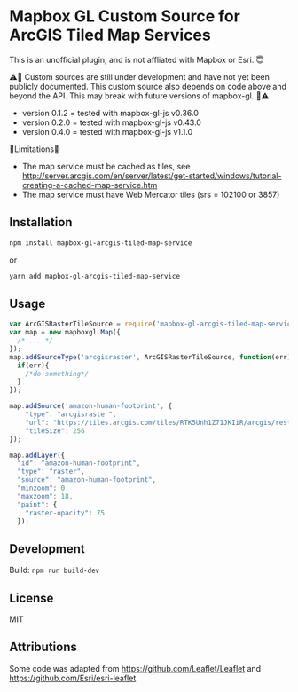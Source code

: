# Mapbox GL Custom Source for ArcGIS Tiled Map Services

This is an unofficial plugin, and is not affliated with Mapbox or Esri. 😇

⚠️🚧 Custom sources are still under development and have not yet been publicly documented. This custom source also depends on code above and beyond the API. This may break with future versions of mapbox-gl. 🚧⚠️

* version 0.1.2 = tested with mapbox-gl-js v0.36.0
* version 0.2.0 = tested with mapbox-gl-js v0.43.0
* version 0.4.0 = tested with mapbox-gl-js v1.1.0


🚦Limitations🚦
 - The map service must be cached as tiles, see http://server.arcgis.com/en/server/latest/get-started/windows/tutorial-creating-a-cached-map-service.htm
 - The map service must have Web Mercator tiles (srs = 102100 or 3857)

## Installation

```sh
npm install mapbox-gl-arcgis-tiled-map-service
``` 
or 
```sh
yarn add mapbox-gl-arcgis-tiled-map-service
```

## Usage

```js
var ArcGISRasterTileSource = require('mapbox-gl-arcgis-tiled-map-service');
var map = new mapboxgl.Map({
  /* ... */
});
map.addSourceType('arcgisraster', ArcGISRasterTileSource, function(err) {
  if(err){
    /*do something*/
  }
});

map.addSource('amazon-human-footprint', {
    "type": "arcgisraster",
    "url": "https://tiles.arcgis.com/tiles/RTK5Unh1Z71JKIiR/arcgis/rest/services/HumanFootprint/MapServer?f=json",
    "tileSize": 256
});

map.addLayer({
  "id": "amazon-human-footprint",
  "type": "raster",
  "source": "amazon-human-footprint",
  "minzoom": 0,
  "maxzoom": 18,
  "paint": {
    "raster-opacity": 75
  });

```




## Development

Build: `npm run build-dev`


## License

MIT

## Attributions

Some code was adapted from https://github.com/Leaflet/Leaflet and  https://github.com/Esri/esri-leaflet


